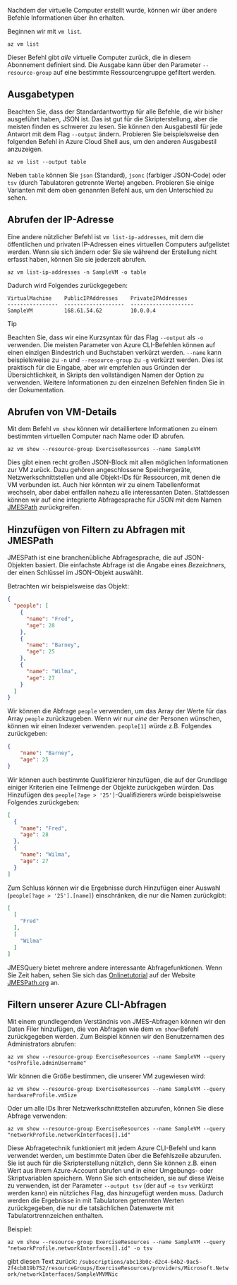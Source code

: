 Nachdem der virtuelle Computer erstellt wurde, können wir über andere Befehle Informationen über ihn erhalten.

Beginnen wir mit `vm list`.

```azurecli
az vm list
```

Dieser Befehl gibt _alle_ virtuelle Computer zurück, die in diesem Abonnement definiert sind. Die Ausgabe kann über den Parameter `--resource-group` auf eine bestimmte Ressourcengruppe gefiltert werden. 

## <a name="output-types"></a>Ausgabetypen
Beachten Sie, dass der Standardantworttyp für alle Befehle, die wir bisher ausgeführt haben, JSON ist. Das ist gut für die Skripterstellung, aber die meisten finden es schwerer zu lesen. Sie können den Ausgabestil für jede Antwort mit dem Flag `--output` ändern. Probieren Sie beispielsweise den folgenden Befehl in Azure Cloud Shell aus, um den anderen Ausgabestil anzuzeigen.

```azurecli
az vm list --output table
```

Neben `table` können Sie `json` (Standard), `jsonc` (farbiger JSON-Code) oder `tsv` (durch Tabulatoren getrennte Werte) angeben. Probieren Sie einige Varianten mit dem oben genannten Befehl aus, um den Unterschied zu sehen.

## <a name="getting-the-ip-address"></a>Abrufen der IP-Adresse

Eine andere nützlicher Befehl ist `vm list-ip-addresses`, mit dem die öffentlichen und privaten IP-Adressen eines virtuellen Computers aufgelistet werden. Wenn sie sich ändern oder Sie sie während der Erstellung nicht erfasst haben, können Sie sie jederzeit abrufen.

```azurecli
az vm list-ip-addresses -n SampleVM -o table
```

Dadurch wird Folgendes zurückgegeben:

```
VirtualMachine    PublicIPAddresses    PrivateIPAddresses
----------------  -------------------  --------------------
SampleVM          168.61.54.62         10.0.0.4
```

> [!TIP]
> Beachten Sie, dass wir eine Kurzsyntax für das Flag `--output` als `-o` verwenden. Die meisten Parameter von Azure CLI-Befehlen können auf einen einzigen Bindestrich und Buchstaben verkürzt werden. `--name` kann beispielsweise zu `-n` und `--resource-group` zu `-g` verkürzt werden. Dies ist praktisch für die Eingabe, aber wir empfehlen aus Gründen der Übersichtlichkeit, in Skripts den vollständigen Namen der Option zu verwenden. Weitere Informationen zu den einzelnen Befehlen finden Sie in der Dokumentation.

## <a name="getting-vm-details"></a>Abrufen von VM-Details

Mit dem Befehl `vm show` können wir detailliertere Informationen zu einem bestimmten virtuellen Computer nach Name oder ID abrufen.

```azurecli
az vm show --resource-group ExerciseResources --name SampleVM
```

Dies gibt einen recht großen JSON-Block mit allen möglichen Informationen zur VM zurück. Dazu gehören angeschlossene Speichergeräte, Netzwerkschnittstellen und alle Objekt-IDs für Ressourcen, mit denen die VM verbunden ist. Auch hier könnten wir zu einem Tabellenformat wechseln, aber dabei entfallen nahezu alle interessanten Daten. Stattdessen können wir auf eine integrierte Abfragesprache für JSON mit dem Namen [JMESPath](http://jmespath.org/) zurückgreifen.

## <a name="adding-filters-to-queries-with-jmespath"></a>Hinzufügen von Filtern zu Abfragen mit JMESPath

JMESPath ist eine branchenübliche Abfragesprache, die auf JSON-Objekten basiert. Die einfachste Abfrage ist die Angabe eines _Bezeichners_, der einen Schlüssel im JSON-Objekt auswählt.

Betrachten wir beispielsweise das Objekt:

```json
{
  "people": [
    {
      "name": "Fred",
      "age": 28
    },
    {
      "name": "Barney",
      "age": 25
    },
    {
      "name": "Wilma",
      "age": 27
    }
  ]
}
```

Wir können die Abfrage `people` verwenden, um das Array der Werte für das Array `people` zurückzugeben. Wenn wir nur _eine_ der Personen wünschen, können wir einen Indexer verwenden. `people[1]` würde z.B. Folgendes zurückgeben:

```json
{
    "name": "Barney",
    "age": 25
}
```

Wir können auch bestimmte Qualifizierer hinzufügen, die auf der Grundlage einiger Kriterien eine Teilmenge der Objekte zurückgeben würden. Das Hinzufügen des `people[?age > '25']`-Qualifizierers würde beispielsweise Folgendes zurückgeben:

```json
[
  {
    "name": "Fred",
    "age": 28
  },
  {
    "name": "Wilma",
    "age": 27
  }
]
```

Zum Schluss können wir die Ergebnisse durch Hinzufügen einer Auswahl (`people[?age > '25'].[name]`) einschränken, die nur die Namen zurückgibt:

```json
[
  [
    "Fred"
  ],
  [
    "Wilma"
  ]
]
```

JMESQuery bietet mehrere andere interessante Abfragefunktionen. Wenn Sie Zeit haben, sehen Sie sich das [Onlinetutorial](http://jmespath.org/tutorial.html) auf der Website [JMESPath.org](http://jmespath.org/) an.

## <a name="filtering-our-azure-cli-queries"></a>Filtern unserer Azure CLI-Abfragen

Mit einem grundlegenden Verständnis von JMES-Abfragen können wir den Daten Filer hinzufügen, die von Abfragen wie dem `vm show`-Befehl zurückgegeben werden. Zum Beispiel können wir den Benutzernamen des Administrators abrufen:

```azurecli
az vm show --resource-group ExerciseResources --name SampleVM --query "osProfile.adminUsername"
```

Wir können die Größe bestimmen, die unserer VM zugewiesen wird:

```azurecli
az vm show --resource-group ExerciseResources --name SampleVM --query hardwareProfile.vmSize
```

Oder um alle IDs Ihrer Netzwerkschnittstellen abzurufen, können Sie diese Abfrage verwenden:

```azurecli
az vm show --resource-group ExerciseResources --name SampleVM --query "networkProfile.networkInterfaces[].id"
```

Diese Abfragetechnik funktioniert mit jedem Azure CLI-Befehl und kann verwendet werden, um bestimmte Daten über die Befehlszeile abzurufen. Sie ist auch für die Skripterstellung nützlich, denn Sie können z.B. einen Wert aus Ihrem Azure-Account abrufen und in einer Umgebungs- oder Skriptvariablen speichern. Wenn Sie sich entscheiden, sie auf diese Weise zu verwenden, ist der Parameter `--output tsv` (der auf `-o tsv` verkürzt werden kann) ein nützliches Flag, das hinzugefügt werden muss. Dadurch werden die Ergebnisse in mit Tabulatoren getrennten Werten zurückgegeben, die nur die tatsächlichen Datenwerte mit Tabulatortrennzeichen enthalten.

Beispiel:

```azurecli
az vm show --resource-group ExerciseResources --name SampleVM --query "networkProfile.networkInterfaces[].id" -o tsv
```

gibt diesen Text zurück: `/subscriptions/abc13b0c-d2c4-64b2-9ac5-2f4cb819b752/resourceGroups/ExerciseResources/providers/Microsoft.Network/networkInterfaces/SampleVMVMNic`
